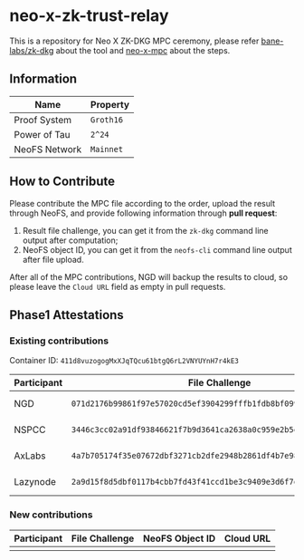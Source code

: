 # neo-x-zk-trust-relay

This is a repository for Neo X ZK-DKG MPC ceremony, please refer [bane-labs/zk-dkg](https://github.com/bane-labs/zk-dkg) about the tool and [neo-x-mpc](https://github.com/bane-labs/zk-dkg/blob/main/neo-x-mpc.md) about the steps.

## Information

|Name              |Property |
|------------------|---------|
|Proof System      |`Groth16`|
|Power of Tau      |`2^24`   |
|NeoFS Network     |`Mainnet`|

## How to Contribute

Please contribute the MPC file according to the order, upload the result through NeoFS, and provide following information through **pull request**:

1. Result file challenge, you can get it from the `zk-dkg` command line output after computation;
2. NeoFS object ID, you can get it from the `neofs-cli` command line output after file upload.

After all of the MPC contributions, NGD will backup the results to cloud, so please leave the `Cloud URL` field as empty in pull requests.

## Phase1 Attestations

### Existing contributions

Container ID: `411d8vuzogogMxXJqTQcu61btgQ6rL2VNYUYnH7r4kE3`

|Participant|File Challenge                                                    |NeoFS Object ID                               |Cloud URL                                                        |
|-----------|------------------------------------------------------------------|----------------------------------------------|-----------------------------------------------------------------|
|NGD        |`071d2176b99861f97e57020cd5ef3904299fffb1fdb8bf0994d9bbf5e36f60ad`|`4t51oBmnwu3UHpC35HAS3aoF2jcMtjmpL9df7vZR447r`|https://zkstorage.blob.core.windows.net/zk-blob/Phase1_1_NGD     |
|NSPCC      |`3446c3cc02a91df93846621f7b9d3641ca2638a0c959e2b5e03bc37823f27625`|`4QNXbGzU3ooJgpsR7EVawyKgtrQSDDw5BwdLYeND9gZT`|https://zkstorage.blob.core.windows.net/zk-blob/Phase1_2_NSPCC   |
|AxLabs     |`4a7b705174f35e07672dbf3271cb2dfe2948b2861df4b7e98fece41fe8c3f21e`|`CpbUnRe4qnxQZQH1SrKqCuCXo8aBis4HsuKDeN2ghB6w`|https://zkstorage.blob.core.windows.net/zk-blob/Phase1_3_AxLabs  |
|Lazynode   |`2a9d15f8d5dbf0117b4cbb7fd43f41ccd1be3c9409e3d6f7da4964aa6447547c`|`8q5JMQ6x3ELp2XkLeqtGpGGHEiqgvRXL4a6AyHHvobi2`|https://zkstorage.blob.core.windows.net/zk-blob/Phase1_4_Lazynode|

### New contributions

|Participant|File Challenge                                                    |NeoFS Object ID                               |Cloud URL|
|-----------|------------------------------------------------------------------|----------------------------------------------|---------|
|           |                                                                  |                                              |         |
